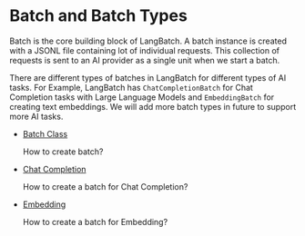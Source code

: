 # Batch and Batch Types 
Batch is the core building block of LangBatch. A batch instance is created with a JSONL file containing lot of individual requests. 
This collection of requests is sent to an AI provider as a single unit when we start a batch. 

There are different types of batches in LangBatch for different types of AI tasks. For Example, LangBatch has `ChatCompletionBatch` for Chat Completion tasks with Large Language Models and `EmbeddingBatch` for creating text embeddings. We will add more batch types in future to support more AI tasks.

<div class="grid cards" markdown>

- [Batch Class](./batch.md)

    How to create batch?

- [Chat Completion](./chat_completion.md)

    How to create a batch for Chat Completion?

- [Embedding](./embedding.md)

    How to create a batch for Embedding?

</div>
